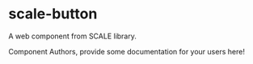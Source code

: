 scale-button
===============================================
A web component from SCALE library.

Component Authors, provide some documentation for your users here!